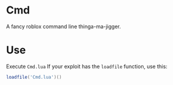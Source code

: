 # Cmd
A fancy roblox command line thinga-ma-jigger.

# Use
Execute `Cmd.lua`
If your exploit has the `loadfile` function, use this:
```Lua
loadfile('Cmd.lua')()
```